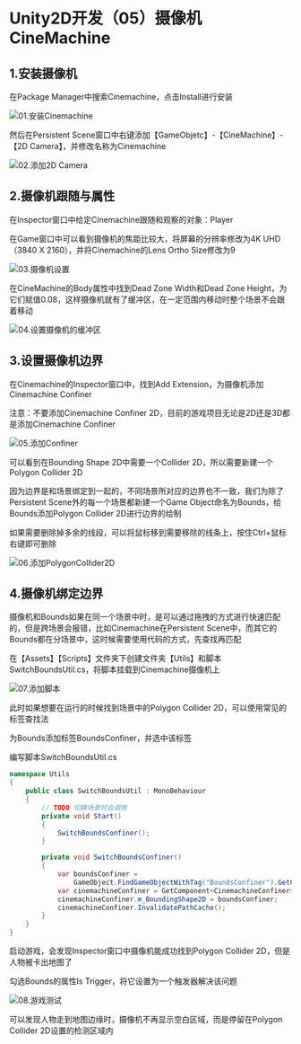 # Unity2D开发（05）摄像机CineMachine

## 1.安装摄像机

在Package Manager中搜索Cinemachine，点击Install进行安装

![01.安装Cinemachine](https://github.com/sfresurgam/unity-development-doc/blob/main/05.CineMachine/source%20image/01.%E5%AE%89%E8%A3%85Cinemachine.png)

然后在Persistent Scene窗口中右键添加【GameObjetc】-【CineMachine】-【2D Camera】，并修改名称为Cinemachine

![02.添加2D Camera](https://github.com/sfresurgam/unity-development-doc/blob/main/05.CineMachine/source%20image/02.%E6%B7%BB%E5%8A%A02D%20Camera.png)

## 2.摄像机跟随与属性

在Inspector窗口中给定Cinemachine跟随和观察的对象：Player

在Game窗口中可以看到摄像机的焦距比较大，将屏幕的分辨率修改为4K UHD（3840 X 2160），并将Cinemachine的Lens Ortho Size修改为9

![03.摄像机设置](https://github.com/sfresurgam/unity-development-doc/blob/main/05.CineMachine/source%20image/03.%E6%91%84%E5%83%8F%E6%9C%BA%E8%AE%BE%E7%BD%AE.png)

在CineMachine的Body属性中找到Dead Zone Width和Dead Zone Height，为它们赋值0.08，这样摄像机就有了缓冲区，在一定范围内移动时整个场景不会跟着移动

![04.设置摄像机的缓冲区](https://github.com/sfresurgam/unity-development-doc/blob/main/05.CineMachine/source%20image/04.%E8%AE%BE%E7%BD%AE%E6%91%84%E5%83%8F%E6%9C%BA%E7%9A%84%E7%BC%93%E5%86%B2%E5%8C%BA.png)

## 3.设置摄像机边界

在Cinemachine的Inspector窗口中，找到Add Extension，为摄像机添加Cinemachine Confiner

注意：不要添加Cinemachine Confiner 2D，目前的游戏项目无论是2D还是3D都是添加Cinemachine Confiner

![05.添加Confiner](https://github.com/sfresurgam/unity-development-doc/blob/main/05.CineMachine/source%20image/05.%E6%B7%BB%E5%8A%A0Confiner.png)

可以看到在Bounding Shape 2D中需要一个Collider 2D，所以需要新建一个Polygon Collider 2D

因为边界是和场景绑定到一起的，不同场景所对应的边界也不一致，我们为除了Persistent Scene外的每一个场景都新建一个Game Object命名为Bounds，给Bounds添加Polygon Collider 2D进行边界的绘制

如果需要删除掉多余的线段，可以将鼠标移到需要移除的线条上，按住Ctrl+鼠标右键即可删除

![06.添加PolygonCollider2D](https://github.com/sfresurgam/unity-development-doc/blob/main/05.CineMachine/source%20image/06.%E6%B7%BB%E5%8A%A0PolygonCollider2D.png)

## 4.摄像机绑定边界

摄像机和Bounds如果在同一个场景中时，是可以通过拖拽的方式进行快速匹配的，但是跨场景会报错，比如Cinemachine在Persistent Scene中，而其它的Bounds都在分场景中，这时候需要使用代码的方式，先查找再匹配

在【Assets】【Scripts】文件夹下创建文件夹【Utils】和脚本SwitchBoundsUtil.cs，将脚本挂载到Cinemachine摄像机上

![07.添加脚本](https://github.com/sfresurgam/unity-development-doc/blob/main/05.CineMachine/source%20image/07.%E6%B7%BB%E5%8A%A0%E8%84%9A%E6%9C%AC.png)

此时如果想要在运行的时候找到场景中的Polygon Collider 2D，可以使用常见的标签查找法

为Bounds添加标签BoundsConfiner，并选中该标签

编写脚本SwitchBoundsUtil.cs

```c#
namespace Utils
{
    public class SwitchBoundsUtil : MonoBehaviour
    {
        // TODO 切换场景时会调用
        private void Start()
        {
            SwitchBoundsConfiner();
        }

        private void SwitchBoundsConfiner()
        {
            var boundsConfiner =
                GameObject.FindGameObjectWithTag("BoundsConfiner").GetComponent<PolygonCollider2D>();
            var cinemachineConfiner = GetComponent<CinemachineConfiner>();
            cinemachineConfiner.m_BoundingShape2D = boundsConfiner;
            cinemachineConfiner.InvalidatePathCache();
        }
    }
}
```

启动游戏，会发现Inspector窗口中摄像机能成功找到Polygon Collider 2D，但是人物被卡出地图了

勾选Bounds的属性Is Trigger，将它设置为一个触发器解决该问题

![08.游戏测试](https://github.com/sfresurgam/unity-development-doc/blob/main/05.CineMachine/source%20image/08.%E6%B8%B8%E6%88%8F%E6%B5%8B%E8%AF%95.png)

可以发现人物走到地图边缘时，摄像机不再显示空白区域，而是停留在Polygon Collider 2D设置的检测区域内

